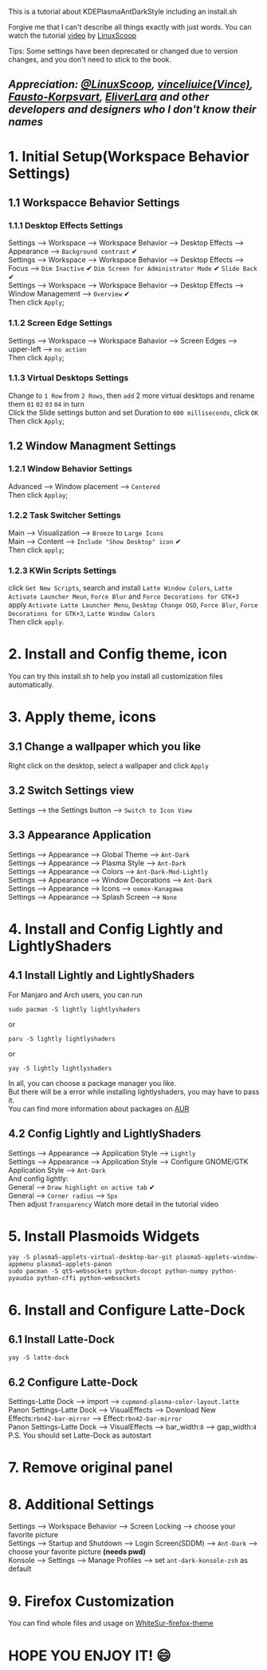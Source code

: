 This is a tutorial about KDEPlasmaAntDarkStyle including an install.sh  

Forgive me that I can't describe all things exactly with just words. You can watch the tutorial [video](https://www.youtube.com/watch?v=KH-VC_wWI1M) by [LinuxScoop](https://github.com/linuxscoop)   
  
Tips: Some settings have been deprecated or changed due to version changes, and you don't need to stick to the book.  
## *Appreciation: [@LinuxScoop](https://github.com/linuxscoop), [vinceliuice(Vince)](https://github.com/vinceliuice), [Fausto-Korpsvart](https://github.com/Fausto-Korpsvart), [EliverLara](https://github.com/EliverLara) and other developers and designers who I don't know their names* ##
  
# 1. Initial Setup(Workspace Behavior Settings)  
## 1.1 Workspacce Behavior Settings  
### 1.1.1 Desktop Effects Settings  
   Settings --> Workspace --> Workspace Behavior --> Desktop Effects --> Appearance --> `Background contrast` &#x2714;  
   Settings --> Workspace --> Workspace Behavior --> Desktop Effects --> Focus --> `Dim Inactive` &#x2714; `Dim Screen for Administrator Mode` &#x2714; `Slide Back` &#x2714;  
   Settings --> Workspace --> Workspace Behavior --> Desktop Effects --> Window Management --> `Overview` &#x2714;  
   Then click `Apply`;  
### 1.1.2 Screen Edge Settings  
   Settings --> Workspace --> Workspace Bahavior --> Screen Edges --> upper-left --> `no action`  
   Then click `Apply`;  
### 1.1.3 Virtual Desktops Settings  
   Change to `1 Row` from `2 Rows`, then `add` 2 more virtual desktops and rename them `01` `02` `03` `04` in turn  
   Click the Slide settings button and set Duration to `600 milliseconds`, click `OK`  
   Then click `Apply`;
## 1.2 Window Managment Settings  
### 1.2.1 Window Behavior Settings  
   Advanced --> Window placement --> `Centered`  
   Then click `Applay`;
### 1.2.2 Task Switcher Settings  
   Main --> Visualization --> `Breeze` to `Large Icons`  
   Main --> Content --> `Include "Show Desktop" icon` &#x2714;  
   Then click `apply`;
### 1.2.3 KWin Scripts Settings
   click `Get New Scripts`, search and install `Latte Window Colors`, `Latte Activate Launcher Meun`, `Force Blur` and `Force Decorations for GTK+3`  
   apply `Activate Latte Launcher Menu`, `Desktop Change OSD`, `Force Blur`, `Force Decorations for GTK+3`, `Latte Window Colors`  
   Then click `apply`.  
# 2. Install and Config theme, icon  
You can try this install.sh to help you install all customization files automatically.  
# 3. Apply theme, icons  
## 3.1 Change a wallpaper which you like
   Right click on the desktop, select a wallpaper and click `Apply`  
## 3.2 Switch Settings view  
   Settings --> the Settings button --> `Switch to Icon View`  
## 3.3 Appearance Application  
   Settings --> Appearance --> Global Theme --> `Ant-Dark`  
   Settings --> Appearance --> Plasma Style --> `Ant-Dark`  
   Settings --> Appearance --> Colors --> `Ant-Dark-Mod-Lightly`  
   Settings --> Appearance --> Window Decorations --> `Ant-Dark`  
   Settings --> Appearance --> Icons --> `oomox-Kanagawa`  
   Settings --> Appearance --> Splash Screen --> `None`  
# 4. Install and Config Lightly and LightlyShaders  
## 4.1 Install Lightly and LightlyShaders  
   For Manjaro and Arch users, you can run  
   ```
   sudo pacman -S lightly lightlyshaders
   ```
   or  
   ```
   paru -S lightly lightlyshaders
   ```
   or  
   ```
   yay -S lightly lightlyshaders
   ```    
   In all, you can choose a package manager you like.  
   But there will be a error while installing lightlyshaders, you may have to pass it.  
   You can find more information about packages on [AUR](https://aur.archlinux.org/packages)  
## 4.2 Config Lightly and LightlyShaders  
   Settings --> Appearance --> Application Style --> `Lightly`  
   Settings --> Appearance --> Application Style --> Configure GNOME/GTK Application Style --> `Ant-Dark`  
   And config lightly:  
   General --> `Draw highlight on active tab` &#x2714;  
   General --> `Corner radius` --> `5px`  
   Then adjust `Transparency` Watch more detail in the tutorial video  
# 5. Install Plasmoids Widgets  
   ```
   yay -S plasma5-applets-virtual-desktop-bar-git plasma5-applets-window-appmenu plasma5-applets-panon
   sudo pacman -S qt5-websockets python-docopt python-numpy python-pyaudio python-cffi python-websockets
   ```
# 6. Install and Configure Latte-Dock  
## 6.1 Install Latte-Dock  
   ```
   yay -S latte-dock
   ```
## 6.2 Configure Latte-Dock  
   Settings-Latte Dock --> import --> `cupmond-plasma-color-layout.latte`  
   Panon Settings-Latte Dock --> VisualEffects --> Download New Effects:`rbn42-bar-mirror` --> Effect:`rbn42-bar-mirror`   
   Panon Settings-Latte Dock --> VisualEffects --> bar_width:`8` --> gap_width:`4`  
P.S. You should set Latte-Dock as autostart  
# 7. Remove original panel  
# 8. Additional Settings  
   Settings --> Workspace Behavior --> Screen Locking --> choose your favorite picture  
   Settings --> Startup and Shutdown --> Login Screen(SDDM) --> `Ant-Dark` --> choose your favorite picture **(needs pwd)**  
   Konsole --> Settings --> Manage Profiles --> set `ant-dark-konsole-zsh` as default  
# 9. Firefox Customization  
   You can find whole files and usage on [WhiteSur-firefox-theme](https://github.com/vinceliuice/WhiteSur-kde)   

# HOPE YOU ENJOY IT! :smile:  

   
   
   
   
   
  
   
   
   
   
   
   
   
   
   
   
  

   
   
